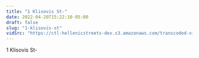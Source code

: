 ```yaml
---
title: "1 Klisovis St-"
date: 2022-04-20T15:22:10-05:00
draft: false
slug: "1-klisovis-st"
vidSrc: "https://ctl-hellenicstreets-dev.s3.amazonaws.com/transcoded-videos/1%20Klisovis%20St-.mp4"
---
```


1 Klisovis St-
